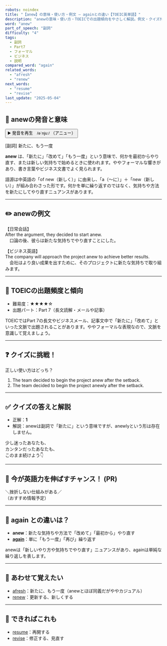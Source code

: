 ```yaml
---
robots: noindex
title: "【anew】の意味・使い方・例文 ― againとの違い【TOEIC英単語】"
description: "anewの意味・使い方・TOEICでの出題傾向をやさしく解説。例文・クイズ付きでagainとの違いもわかりやすく学べます。"
word: "anew"
part_of_speech: "副詞"
difficulty: "4"
tags:
  - 副詞
  - Part7
  - フォーマル
  - ビジネス
  - 説明
compared_word: "again"
related_words:
  - "afresh"
  - "renew"
next_words:
  - "resume"
  - "revise"
last_update: "2025-05-04"
---
```


## 🔰 anewの発音と意味

<button class="play-audio" onclick="playTTS('anew')">
  <span class="play-audio-main">
    ▶️ 発音を再生　/əˈnjuː/
  </span>
  <span class="play-audio-sub">
    （アニュー）
  </span>
</button>

[副詞] 新たに、もう一度

**anew** は、「新たに」「改めて」「もう一度」という意味で、何かを最初からやり直す、または新しい気持ちで始めるときに使われます。ややフォーマルな響きがあり、書き言葉やビジネス文書でよく見られます。

語源は中英語の「of new（新しく）」に由来し、「a（～に）」＋「new（新しい）」が組み合わさった形です。何かを単に繰り返すのではなく、気持ちや方法を新たにしてやり直すニュアンスがあります。

---

## ✏️ anewの例文

【日常会話】  
After the argument, they decided to start anew.  
　口論の後、彼らは新たな気持ちでやり直すことにした。

【ビジネス英語】  
The company will approach the project anew to achieve better results.  
　会社はより良い成果を出すために、そのプロジェクトに新たな気持ちで取り組みます。

---

## 🎯 TOEICの出題頻度と傾向

- 難易度：★★★★☆
- 出題パート：Part 7（長文読解・メールや記事）

TOEICではPart 7の長文やビジネスメール、記事文中で「新たに」「改めて」といった文脈で出題されることがあります。ややフォーマルな表現なので、文脈を意識して覚えましょう。

---

## ❓ クイズに挑戦！

正しい使い方はどっち？

1. The team decided to begin the project anew after the setback.  
2. The team decided to begin the project anewly after the setback.

---

## ✅ クイズの答えと解説

- 正解：**1**
- 解説：anewは副詞で「新たに」という意味ですが、anewlyという形は存在しません。

少し迷ったあなたも、  
カンタンだったあなたも、  
このまま続けよう👇️

---

## 🚀 今が英語力を伸ばすチャンス！ (PR)

<div class="info-center">
＼挫折しない仕組みがある／<br>  
（おすすめ情報予定）
</div>

---

## 🤔  again との違いは？

- **anew**：新たな気持ちや方法で「改めて」「最初から」やり直す
- **[again](/again)**：単に「もう一度」「再び」繰り返す

anewは「新しいやり方や気持ちでやり直す」ニュアンスがあり、againは単純な繰り返しを表します。

---

## 🧩 あわせて覚えたい

- [afresh](/afresh)：新たに、もう一度（anewとほぼ同義だがややカジュアル）
- [renew](/renew)：更新する、新しくする

---

## 📖 できればこれも

- [resume](/resume)：再開する
- [revise](/revise)：修正する、見直す

<!-- cvid: aid00_bid35 -->
